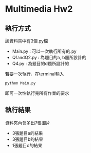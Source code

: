 # Multimedia Hw2

## 執行方式
該資料夾中有3個.py檔
- Main.py : 可以一次執行所有的.py
- Q1andQ2.py : 為題目的a, b題所設計的
- Q4.py : 為題目的d題所設計的

若要一次執行，在terminal輸入
```bash
python Main.py
```
即可一次性執行完所有作業的要求

## 執行結果
資料夾內會多出7張圖片
- 3張題目a的結果
- 3張題目b的結果
- 1張題目d的結果